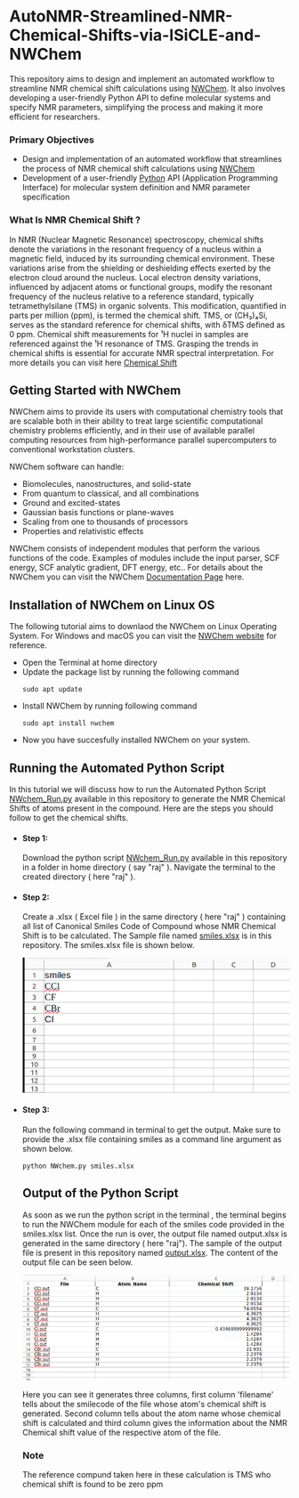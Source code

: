# AutoNMR-Streamlined-NMR-Chemical-Shifts-via-ISiCLE-and-NWChem
This repository aims to design and implement an automated workflow to streamline NMR chemical shift calculations using [NWChem](https://www.nwchem-sw.org/). It also involves developing a user-friendly Python API to define molecular systems and specify NMR parameters, simplifying the process and making it more efficient for researchers.

### Primary Objectives
- Design and implementation of an automated workflow that streamlines the process of NMR chemical shift calculations using [NWChem](https://www.nwchem-sw.org/)
- Development of a user-friendly [Python](https://www.python.org/) API (Application Programming Interface) for molecular system definition and NMR parameter specification

### What Is NMR Chemical Shift ?
In NMR (Nuclear Magnetic Resonance) spectroscopy, chemical shifts denote the variations in the resonant frequency of a nucleus within a magnetic field, induced by its surrounding chemical environment. These variations arise from the shielding or deshielding effects exerted by the electron cloud around the nucleus. Local electron density variations, influenced by adjacent atoms or functional groups, modify the resonant frequency of the nucleus relative to a reference standard, typically tetramethylsilane (TMS) in organic solvents. This modification, quantified in parts per million (ppm), is termed the chemical shift. TMS, or (CH₃)₄Si, serves as the standard reference for chemical shifts, with δTMS defined as 0 ppm. Chemical shift measurements for ¹H nuclei in samples are referenced against the ¹H resonance of TMS. Grasping the trends in chemical shifts is essential for accurate NMR spectral interpretation. For more details you can visit here [Chemical Shift](https://chem.libretexts.org/Bookshelves/Organic_Chemistry/Organic_Chemistry_(Morsch_et_al.)/13%3A_Structure_Determination_-_Nuclear_Magnetic_Resonance_Spectroscopy/13.03%3A_Chemical_Shifts_in_H_NMR__Spectroscopy)

## Getting Started with NWChem
NWChem aims to provide its users with computational chemistry tools that are scalable both in their ability to treat large scientific computational chemistry problems efficiently, and in their use of available parallel computing resources from high-performance parallel supercomputers to conventional workstation clusters.

NWChem software can handle:

 - Biomolecules, nanostructures, and solid-state
 - From quantum to classical, and all combinations
 - Ground and excited-states
 - Gaussian basis functions or plane-waves
 - Scaling from one to thousands of processors
 - Properties and relativistic effects
   
NWChem consists of independent modules that perform the various functions of the code. Examples of modules include the input parser, SCF energy, SCF analytic gradient, DFT energy, etc.. For details about the NWChem you can visit the NWChem [Documentation Page](https://nwchemgit.github.io/Compiling-NWChem.html) here.

## Installation of NWChem on Linux OS
The following tutorial aims to downlaod the NWChem on Linux Operating System. For Windows and macOS you can visit the [NWChem website](https://nwchemgit.github.io/Download.html) for reference.
- Open the Terminal at home directory
- Update the package list by running the following command
  ```
  sudo apt update
  ```
- Install NWChem by running following command
  ```
  sudo apt install nwchem
  ```
- Now you have succesfully installed NWChem on your system.
## Running the Automated Python Script
In this tutorial we will discuss how to run the Automated Python Script [NWchem_Run.py](NWchem_run.py) available in this repository to generate the NMR Chemical Shifts of atoms present in the compound. Here are the steps you should follow to get the chemical shifts.

- #### Step 1:
  Download the python script [NWchem_Run.py](NWchem_run.py) available in this repository in a folder in home directory ( say "raj" ).
  Navigate the terminal to the created directory ( here "raj" ). 
  
- #### Step 2:
  Create a .xlsx ( Excel file ) in the same directory ( here "raj" )  containing all list of Canonical Smiles Code of Compound whose NMR Chemical Shift is to be calculated. The Sample file named [smiles.xlsx](smiles.xlsx) is in this repository. The smiles.xlsx file is shown below.

  ![Input file](Images/input1.png)

- #### Step 3:
  Run the following command in terminal to get the output. Make sure to provide the .xlsx file containing smiles as a command line argument as shown below.
  ```
  python NWchem.py smiles.xlsx
  ```

  ## Output of the Python Script
  As soon as we run the python script in the terminal , the terminal begins to run the NWChem module for each of the smiles code provided in the smiles.xlsx list. Once the run is over, the output file     named output.xlsx is generated in the same directory ( here "raj"). The sample of the output file is present in this repository named [output.xlsx](output.xlsx).
  The content of the output file can be seen below.
  
  ![Output of Python](Images/output1.png)

  Here you can see it generates three columns, first column 'filename' tells about the smilecode of the file whose atom's chemical shift is generated. Second column tells about the atom name whose chemical shift is calculated and third column gives the information about the NMR Chemical shift value of the respective atom of the file.

  ### Note
  The reference compund taken here in these calculation is TMS who chemical shift is found to be zero ppm
  
  









  
